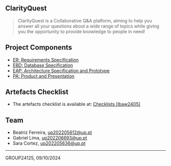 ## ClarityQuest

> ClarityQuest is a Collaborative Q&A platform, aiming to help you answer all your questions about a wide range of topics while giving you the opportunity to provide knowledge to people in need!

## Project Components

* [ER: Requirements Specification](er)
* [EBD: Database Specification](ebd)
* [EAP: Architecture Specification and Prototype](eap)
* [PA: Product and Presentation](pa)

## Artefacts Checklist

* The artefacts checklist is available at: [Checklists [lbaw2405]](https://docs.google.com/spreadsheets/d/1wYn5ffQm20_wKMxD2ZR3perkGi6s6RD3p_9f2RkwdUA/edit?gid=1236141839#gid=1236141839)

## Team

* Beatriz Ferreira, up202205612@up.pt
* Gabriel Lima, up202206693@up.pt
* Sara Cortez, up202205636@up.pt

***
GROUP24125, 09/10/2024
